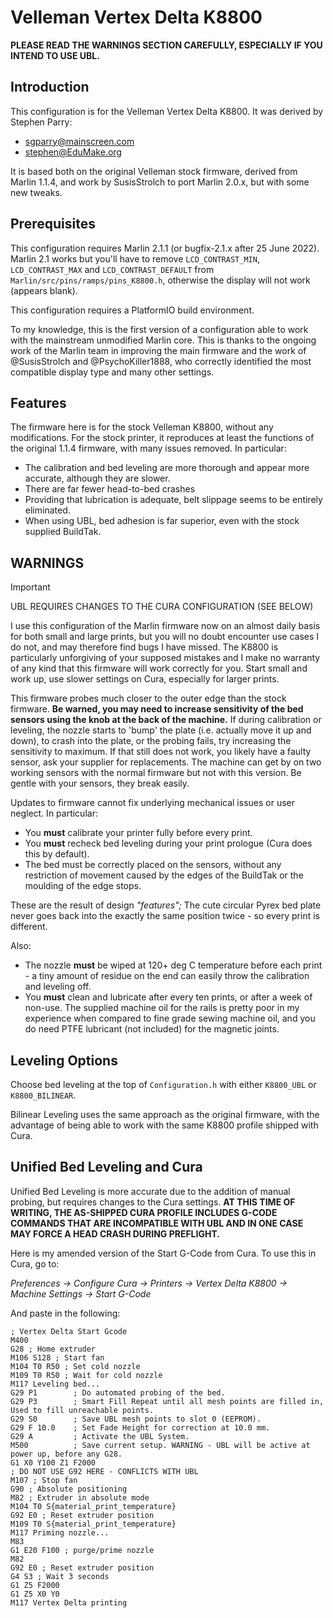 # Velleman Vertex Delta K8800

**PLEASE READ THE WARNINGS SECTION CAREFULLY, ESPECIALLY IF YOU INTEND TO USE UBL.**

## Introduction

This configuration is for the Velleman Vertex Delta K8800. It was derived by Stephen Parry:

- sgparry@mainscreen.com
- stephen@EduMake.org

It is based both on the original Velleman stock firmware, derived from Marlin 1.1.4, and work by SusisStrolch to port Marlin 2.0.x, but with some new tweaks.

## Prerequisites

This configuration requires Marlin 2.1.1 (or bugfix-2.1.x after 25 June 2022). Marlin 2.1 works but you'll have to remove `LCD_CONTRAST_MIN`, `LCD_CONTRAST_MAX` and `LCD_CONTRAST_DEFAULT` from `Marlin/src/pins/ramps/pins_K8800.h`, otherwise the display will not work (appears blank).

This configuration requires a PlatformIO build environment.

To my knowledge, this is the first version of a configuration able to work with the mainstream unmodified Marlin core. This is thanks to the ongoing work of the Marlin team in improving the main firmware and the work of @SusisStrolch and @PsychoKiller1888, who correctly identified the most compatible display type and many other settings.

## Features

The firmware here is for the stock Velleman K8800, without any modifications. For the stock printer, it reproduces at least the functions of the original 1.1.4 firmware, with many issues removed. In particular:

- The calibration and bed leveling are more thorough and appear more accurate, although they are slower.
- There are far fewer head-to-bed crashes
- Providing that lubrication is adequate, belt slippage seems to be entirely eliminated.
- When using UBL, bed adhesion is far superior, even with the stock supplied BuildTak.

## WARNINGS

> [!IMPORTANT]
> UBL REQUIRES CHANGES TO THE CURA CONFIGURATION (SEE BELOW)

I use this configuration of the Marlin firmware now on an almost daily basis for both small and large prints, but you will no doubt encounter use cases I do not, and may therefore find bugs I have missed. The K8800 is particularly unforgiving of your supposed mistakes and I make no warranty of any kind that this firmware will work correctly for you. Start small and work up, use slower settings on Cura, especially for larger prints.

This firmware probes much closer to the outer edge than the stock firmware. **Be warned, you may need to increase sensitivity of the bed sensors using the knob at the back of the machine.** If during calibration or leveling, the nozzle starts to 'bump' the plate (i.e. actually move it up and down), to crash into the plate, or the probing fails, try increasing the sensitivity to maximum. If that still does not work, you likely have a faulty sensor, ask your supplier for replacements. The machine can get by on two working sensors with the normal firmware but not with this version. Be gentle with your sensors, they break easily.

Updates to firmware cannot fix underlying mechanical issues or user neglect. In particular:
- You **must** calibrate your printer fully before every print.
- You **must** recheck bed leveling during your print prologue (Cura does this by default).
- The bed must be correctly placed on the sensors, without any restriction of movement caused by the edges of the BuildTak or the moulding of the edge stops.

These are the result of design _"features";_ The cute circular Pyrex bed plate never goes back into the exactly the same position twice - so every print is different.

Also:
- The nozzle **must** be wiped at 120+ deg C temperature before each print - a tiny amount of residue on the end can easily throw the calibration and leveling off.
- You **must** clean and lubricate after every ten prints, or after a week of non-use. The supplied machine oil for the rails is pretty poor in my experience when compared to fine grade sewing machine oil, and you do need PTFE lubricant (not included) for the magnetic joints.

## Leveling Options

Choose bed leveling at the top of `Configuration.h` with either `K8800_UBL` or `K8800_BILINEAR`.

Bilinear Leveling uses the same approach as the original firmware, with the advantage of being able to work with the same K8800 profile shipped with Cura.

## Unified Bed Leveling and Cura

Unified Bed Leveling is more accurate due to the addition of manual probing, but requires changes to the Cura settings. **AT THIS TIME OF WRITING, THE AS-SHIPPED CURA PROFILE INCLUDES G-CODE COMMANDS THAT ARE INCOMPATIBLE WITH UBL AND IN ONE CASE MAY FORCE A HEAD CRASH DURING PREFLIGHT.**

Here is my amended version of the Start G-Code from Cura. To use this in Cura, go to:

*Preferences -> Configure Cura -> Printers -> Vertex Delta K8800 -> Machine Settings -> Start G-Code*

And paste in the following:

```
; Vertex Delta Start Gcode
M400
G28 ; Home extruder
M106 S128 ; Start fan
M104 T0 R50 ; Set cold nozzle
M109 T0 R50 ; Wait for cold nozzle
M117 Leveling bed...
G29 P1        ; Do automated probing of the bed.
G29 P3        ; Smart Fill Repeat until all mesh points are filled in, Used to fill unreachable points.
G29 S0        ; Save UBL mesh points to slot 0 (EEPROM).
G29 F 10.0    ; Set Fade Height for correction at 10.0 mm.
G29 A         ; Activate the UBL System.
M500          ; Save current setup. WARNING - UBL will be active at power up, before any G28.
G1 X0 Y100 Z1 F2000
; DO NOT USE G92 HERE - CONFLICTS WITH UBL
M107 ; Stop fan
G90 ; Absolute positioning
M82 ; Extruder in absolute mode
M104 T0 S{material_print_temperature}
G92 E0 ; Reset extruder position
M109 T0 S{material_print_temperature}
M117 Priming nozzle...
M83
G1 E20 F100 ; purge/prime nozzle
M82
G92 E0 ; Reset extruder position
G4 S3 ; Wait 3 seconds
G1 Z5 F2000
G1 Z5 X0 Y0
M117 Vertex Delta printing
```
